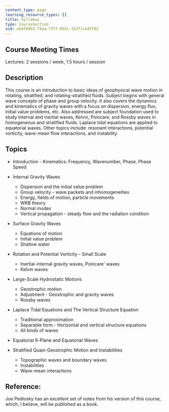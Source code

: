 ```yaml
---
content_type: page
learning_resource_types: []
title: Syllabus
type: CourseSection
uid: eb4f68b3-74aa-73ff-055c-33271ca4ff02
---
```


Course Meeting Times
--------------------

Lectures: 2 sessions / week, 1.5 hours / session

Description
-----------

This course is an introduction to basic ideas of geophysical wave motion in rotating, stratified, and rotating-stratified fluids. Subject begins with general wave concepts of phase and group velocity. It also covers the dynamics and kinematics of gravity waves with a focus on dispersion, energy flux, initial value problems, etc. Also addressed are subject foundation used to study internal and inertial waves, Kelvin, Poincare, and Rossby waves in homogeneous and stratified fluids. Laplace tidal equations are applied to equatorial waves. Other topics include: resonant interactions, potential vorticity, wave-mean flow interactions, and instability.

Topics
------

*   Introduction - Kinematics: Frequency, Wavenumber, Phase, Phase Speed  
      
    
*   Internal Gravity Waves
    *   Dispersion and the initial value problem
    *   Group velocity - wave packets and inhomogeneities
    *   Energy, fields of motion, particle movements
    *   WKB theory
    *   Normal modes
    *   Vertical propagation - steady flow and the radiation condition  
          
        
*   Surface Gravity Waves
    *   Equations of motion
    *   Initial value problem
    *   Shallow water  
          
        
*   Rotation and Potential Vorticity - Small Scale
    *   Inertial-internal gravity waves, Poincare' waves
    *   Kelvin waves  
          
        
*   Large-Scale Hydrostatic Motions
    *   Geostrophic motion
    *   Adjustment - Geostrophic and gravity waves
    *   Rossby waves  
          
        
*   Laplace Tidal Equations and The Vertical Structure Equation
    *   Traditional approximation
    *   Separable form - Horizontal and vertical structure equations
    *   All kinds of waves  
          
        
*   Equatorial ß-Plane and Equatorial Waves  
      
    
*   Stratified Quasi-Geostrophic Motion and Instabilities
    *   Topographic waves and boundary waves
    *   Instabilities
    *   Wave-mean interactions

Reference:
----------

Joe Pedlosky has an excellent set of notes from his version of this course, which, I believe, will be published as a book.